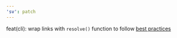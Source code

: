 ```yaml
---
'sv': patch
---
```


feat(cli): wrap links with `resolve()` function to follow [best practices](https://svelte.dev/docs/kit/$app-paths#resolve)
